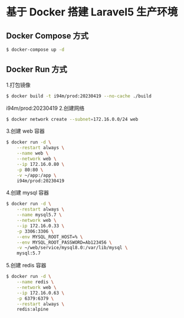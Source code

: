 # 基于 Docker 搭建 Laravel5 生产环境

## Docker Compose 方式

```sh
$ docker-compose up -d
```

## Docker Run 方式

1.打包镜像
```sh
$ docker build -t i94m/prod:20230419 --no-cache ./build
```
i94m/prod:20230419
2.创建网络
```sh
$ docker network create --subnet=172.16.0.0/24 web
```

3.创建 web 容器
```sh
$ docker run -d \
    --restart always \
    --name web \
    --network web \
    --ip 172.16.0.80 \
    -p 80:80 \
    -v ~/app:/app \
    i94m/prod:20230419
```

4.创建 mysql 容器
```sh
$ docker run -d \
    --restart always \
    --name mysql5.7 \
    --network web \
    --ip 172.16.0.33 \
    -p 3306:3306 \
    --env MYSQL_ROOT_HOST=% \
    --env MYSQL_ROOT_PASSWORD=Ab123456 \
    -v ~/web/service/mysql8.0:/var/lib/mysql \
    mysql:5.7
```

5.创建 redis 容器
```sh
$ docker run -d \
    --name redis \
    --network web \
    --ip 172.16.0.63 \
    -p 6379:6379 \
    --restart always \
    redis:alpine
```
